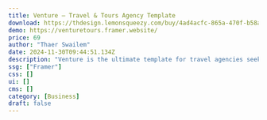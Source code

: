 ```yaml
---
title: Venture — Travel & Tours Agency Template
download: https://thdesign.lemonsqueezy.com/buy/4ad4acfc-865a-470f-b58a-6ee27334a734
demo: https://venturetours.framer.website/
price: 69
author: "Thaer Swailem"
date: 2024-11-30T09:44:51.134Z
description: "Venture is the ultimate template for travel agencies seeking to captivate their clients. With its sleek design, intuitive layout, and dynamic features, Venture ensures that your agency's website stands out in a crowded digital landscape."
ssg: ["Framer"]
css: []
ui: []
cms: []
category: [Business]
draft: false
---
```

